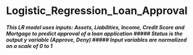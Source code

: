 # Logistic_Regression_Loan_Approval
##### This LR model uses inputs: Assets, Liabilities, Income, Credit Score and Mortgage to predict approval of a loan application ##### Status is the output y variable (Approve, Deny) ##### Input variables are normalized on a scale of 0 to 1
